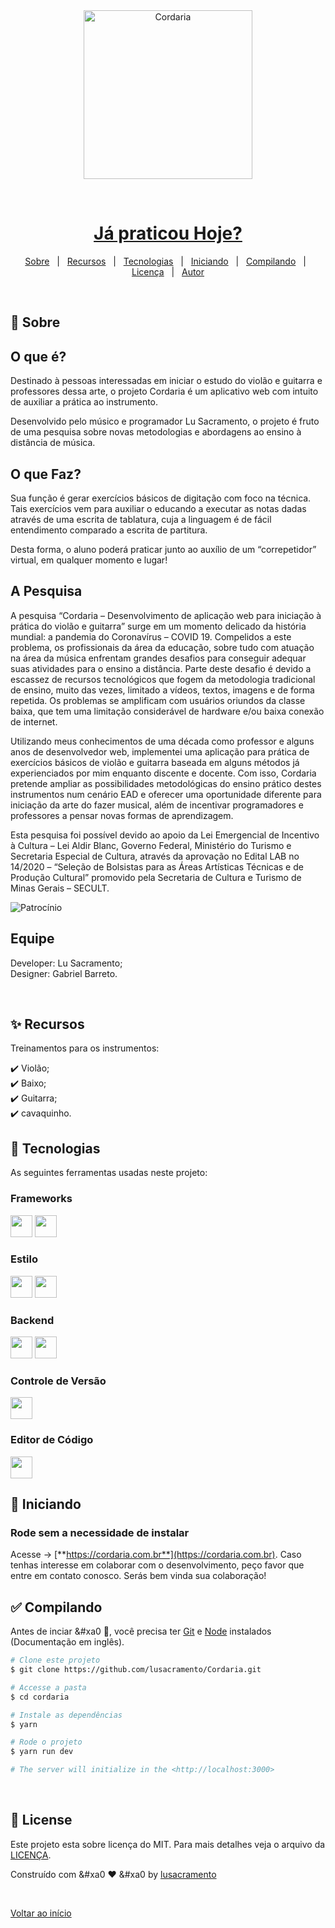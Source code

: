<div align="center" id="top"> 
  <img src="https://cordaria.com.br/_nuxt/img/logo-cordaria_escura_new.png" href="https://cordaria.com.br" height= "270" alt="Cordaria" />

  &#xa0;

</div>

<h1 align="center"><a href="https://cordaria.com.br">Já praticou Hoje?</a></h1>

<p align="center">
  <a href="#dart-sobre">Sobre</a> &#xa0; | &#xa0; 
  <a href="#sparkles-recursos">Recursos</a> &#xa0; | &#xa0;
  <a href="#rocket-tecnologias">Tecnologias</a> &#xa0; | &#xa0;
  <a href="#checkered_flag-iniciando">Iniciando</a> &#xa0; | &#xa0;
  <a href="#white_check_mark-compilando">Compilando</a> &#xa0; | &#xa0;
  <a href="#memo-license">Licença</a> &#xa0; | &#xa0;
  <a href="https://github.com/lusacramento" target="_blank">Autor</a>
</p>

<br>

## :dart: Sobre ##

## O que é?
Destinado à pessoas interessadas em iniciar o estudo do violão e guitarra e professores dessa arte, o projeto Cordaria é um aplicativo web com intuito de auxiliar a prática ao instrumento.

Desenvolvido pelo músico e programador Lu Sacramento, o projeto é fruto de uma pesquisa sobre novas metodologias e abordagens ao ensino à distância de música.

## O que Faz?

Sua função é gerar exercícios básicos de digitação com foco na técnica. Tais exercícios vem para auxiliar o educando a executar as notas dadas através de uma escrita de tablatura, cuja a linguagem é de fácil entendimento comparado a escrita de partitura.

Desta forma, o aluno poderá praticar junto ao auxílio de um “correpetidor” virtual, em qualquer momento e lugar!

## A Pesquisa
A pesquisa “Cordaria – Desenvolvimento de aplicação web para iniciação à prática do violão e guitarra” surge em um momento delicado da história mundial: a pandemia do Coronavírus – COVID 19. Compelidos a este problema, os profissionais da área da educação, sobre tudo com atuação na área da música enfrentam grandes desafios para conseguir adequar suas atividades para o ensino a distância. Parte deste desafio é devido a escassez de recursos tecnológicos que fogem da metodologia tradicional de ensino, muito das vezes, limitado a vídeos, textos, imagens e de forma repetida. Os problemas se amplificam com usuários oriundos da classe baixa, que tem uma limitação considerável de hardware e/ou baixa conexão de internet.

Utilizando meus conhecimentos de uma década como professor e alguns anos de desenvolvedor web, implementei uma aplicação para prática de exercícios básicos de violão e guitarra baseada em alguns métodos já experienciados por mim enquanto discente e docente. Com isso, Cordaria pretende ampliar as possibilidades metodológicas do ensino prático destes instrumentos num cenário EAD e oferecer uma oportunidade diferente para iniciação da arte do fazer musical, além de incentivar programadores e professores a pensar novas formas de aprendizagem.

Esta pesquisa foi possível devido ao apoio da Lei Emergencial de Incentivo à Cultura – Lei Aldir Blanc, Governo Federal, Ministério do Turismo e Secretaria Especial de Cultura, através da aprovação no Edital LAB no 14/2020 – “Seleção de Bolsistas para as Áreas Artísticas Técnicas e de Produção Cultural” promovido pela Secretaria de Cultura e Turismo de Minas Gerais – SECULT. 

![Patrocínio](https://cordaria.com.br/_nuxt/img/public-agencies-horizontal-logo.fac1f52.png)

## Equipe
<p>
Developer: Lu Sacramento;
<br>
Designer: Gabriel Barreto.
</p>
<br>

## :sparkles: Recursos ##

Treinamentos para os instrumentos:

:heavy_check_mark: Violão;\
:heavy_check_mark: Baixo;\
:heavy_check_mark: Guitarra;\
:heavy_check_mark: cavaquinho.

## :rocket: Tecnologias ##

As seguintes ferramentas usadas neste projeto:
### Frameworks
<p>
<a href="https://www.nuxtjs.org"><img height= "35" src="https://img.shields.io/badge/nuxt.js-339933?style=for-the-badge&logo=nuxtdotjs&logoColor=white"></a>
<a href="https://vuejs.org/"><img height= "35" src="https://img.shields.io/badge/Vue.js-35495E?style=for-the-badge&logo=vuedotjs&logoColor=4FC08D"></a>
</p>

### Estilo
<p>
<a href="https://getbootstrap.com/"><img height= "35" src="https://img.shields.io/badge/Bootstrap-35495E?style=for-the-badge&logo=bootstrap&logoColor=4FC08D"></a>
<a href="https://bootstrap-vue.org/"><img height= "35" src="https://img.shields.io/badge/BootstrapVue-35495E?style=for-the-badge&logo=bootstrap&logoColor=4FC08D"></a>

### Backend
<a href="https://nodejs.org/en/"><img height= "35" src= "https://img.shields.io/badge/Node.js-339933?style=for-the-badge&logo=nodedotjs&logoColor=white"></a>
<a href="https://www.json.org/json-en.html"><img height= "35" src= "https://img.shields.io/badge/json-5E5C5C?style=for-the-badge&logo=json&logoColor=black"></a>
</p>

### Controle de Versão
<p>
<a href="https://git-scm.com/"><img height= "35" src= "https://img.shields.io/badge/Git-F05032?style=for-the-badge&logo=git&logoColor=white"></a>
</p>

### Editor de Código
<p>
<a href="https://code.visualstudio.com/"><img height= "35" src= "https://img.shields.io/badge/VS_Code-0078D4?style=for-the-badge&logo=vsco&logoColor=white"></a>
</p>

## :checkered_flag: Iniciando ##

### Rode sem a necessidade de instalar
Acesse -> [**https://cordaria.com.br**](https://cordaria.com.br). Caso tenhas interesse em colaborar com o desenvolvimento, peço favor que entre em contato conosco. Serás bem vinda sua colaboração!

## :white_check_mark: Compilando ##


Antes de inciar &#xa0 :checkered_flag:, você precisa ter [Git](https://git-scm.com) e [Node](https://nodejs.org/en/) instalados (Documentação em inglês).



```bash
# Clone este projeto
$ git clone https://github.com/lusacramento/Cordaria.git

# Accesse a pasta
$ cd cordaria

# Instale as dependências
$ yarn

# Rode o projeto
$ yarn run dev

# The server will initialize in the <http://localhost:3000>
```
<br>

## :memo: License ##

Este projeto esta sobre licença do MIT. Para mais detalhes veja o arquivo da [LICENÇA](LICENSE.md).


Construído com &#xa0 :heart: &#xa0 by <a href="https://github.com/lusacramento" target="_blank">lusacramento</a>

&#xa0;

<a href="#top">Voltar ao início</a>
